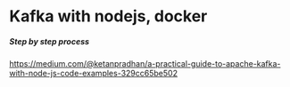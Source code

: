 # Kafka with nodejs, docker

##### Step by step process
https://medium.com/@ketanpradhan/a-practical-guide-to-apache-kafka-with-node-js-code-examples-329cc65be502
